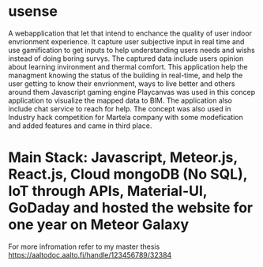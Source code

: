 # usense

A webapplication that let that intend to enchance the quality of user indoor envrionment experience. It capture user subjective input in real time and use gamification to get inputs to help understanding users needs and wishs instead of doing boring survys.
The captured data include users opinion about learning invironment and thermal comfort. This application help the managment knowing the status of the building in real-time, and help the user getting to know their envrionment, ways to live better and others around them
Javascript gaming engine Playcanvas was used in this concep application to visualize the mapped data to BIM.
The application also include chat service to reach for help. The concept was also used in Industry hack competition for Martela company with some modefication and added features and came in third place.


# Main Stack: Javascript, Meteor.js, React.js, Cloud mongoDB (No SQL), IoT through APIs, Material-UI, GoDaday and hosted the website for one year on Meteor Galaxy

For more infromation refer to my master thesis
https://aaltodoc.aalto.fi/handle/123456789/32384
